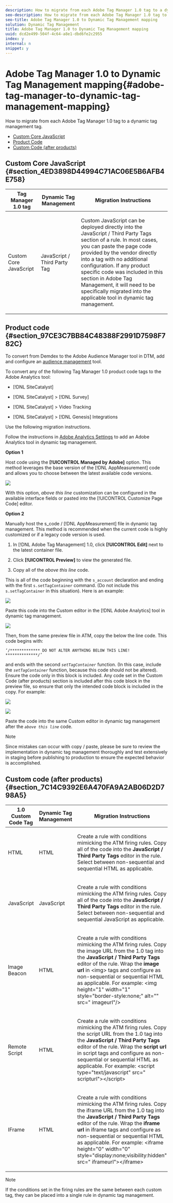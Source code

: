 ```yaml
---
description: How to migrate from each Adobe Tag Manager 1.0 tag to a dynamic tag management tag.
seo-description: How to migrate from each Adobe Tag Manager 1.0 tag to a dynamic tag management tag.
seo-title: Adobe Tag Manager 1.0 to Dynamic Tag Management mapping
solution: Dynamic Tag Management
title: Adobe Tag Manager 1.0 to Dynamic Tag Management mapping
uuid: dcd2e499-504f-4c64-a8e1-dbd6fe2c2955
index: y
internal: n
snippet: y
---
```


# Adobe Tag Manager 1.0 to Dynamic Tag Management mapping{#adobe-tag-manager-to-dynamic-tag-management-mapping}

How to migrate from each Adobe Tag Manager 1.0 tag to a dynamic tag management tag.

* [Custom Core JavaScript](../migration-to-and-from-dtm/atm1-migrate-map.md#section_4ED3898D44994C71AC06E5B6AFB4E758) 
* [Product Code](../migration-to-and-from-dtm/atm1-migrate-map.md#section_97CE3C7BB84C48388F2991D7598F782C) 
* [Custom Code (after products)](../migration-to-and-from-dtm/atm1-migrate-map.md#section_7C14C9392E6A470FA9A2AB06D2D798A5)

## Custom Core JavaScript {#section_4ED3898D44994C71AC06E5B6AFB4E758}

<table id="table_8117F3D67FA84846B2C4130CB4BAC71B"> 
 <thead> 
  <tr> 
   <th colname="col1" class="entry"> Tag Manager 1.0 tag </th> 
   <th colname="col2" class="entry"> Dynamic Tag Management </th> 
   <th colname="col3" class="entry"> Migration Instructions </th> 
  </tr> 
 </thead>
 <tbody> 
  <tr> 
   <td colname="col1"> <p>Custom Core JavaScript </p> </td> 
   <td colname="col2"> <p>JavaScript / Third Party Tag </p> </td> 
   <td colname="col3"> <p> Custom JavaScript can be deployed directly into the JavaScript / Third Party Tags section of a rule. In most cases, you can paste the page code provided by the vendor directly into a tag with no additional configuration. If any product specific code was included in this section in Adobe Tag Management, it will need to be specifically migrated into the applicable tool in dynamic tag management. </p> </td> 
  </tr> 
 </tbody> 
</table>

## Product code {#section_97CE3C7BB84C48388F2991D7598F782C}

To convert from Demdex to the Adobe Audience Manager tool in DTM, add and configure an [audience management](../tools-reference/audiencemgmt.md#concept_F9887945039A473A9B2C6B16CBA5D822) tool.

To convert any of the following Tag Manager 1.0 product code tags to the Adobe Analytics tool:

* [!DNL SiteCatalyst] 
* [!DNL SiteCatalyst] > [!DNL Survey] 

* [!DNL SiteCatalyst] > Video Tracking 
* [!DNL SiteCatalyst] > [!DNL Genesis] Integrations

Use the following migration instructions.

Follow the instructions in [Adobe Analytics Settings](../tools-reference/analytics-dtm.md#concept_FBA6679A0B79490F8296437F11E5E4F8) to add an Adobe Analytics tool in dynamic tag management.

**Option 1**

Host code using the **[!UICONTROL Managed by Adobe]** option. This method leverages the base version of the [!DNL AppMeasurement] code and allows you to choose between the latest available code versions.

![](assets/library_mgmt_atm1.png)

With this option, *above this line* customization can be configured in the available interface fields or pasted into the [!UICONTROL Customize Page Code] editor.

**Option 2**

Manually host the s_code / [!DNL AppMeasurement] file in dynamic tag management. This method is recommended when the current code is highly customized or if a legacy code version is used.

1. In [!DNL Adobe Tag Management] 1.0, click **[!UICONTROL Edit]** next to the latest container file. 

1. Click **[!UICONTROL Preview]** to view the generated file. 
1. Copy all of the *above this line* code.

This is all of the code beginning with the `s_account` declaration and ending with the first `s.setTagContainer` command. (Do not include this `s.setTagContainer` in this situation). Here is an example:

![](assets/prev_generated_code.png)

Paste this code into the Custom editor in the [!DNL Adobe Analytics] tool in dynamic tag management.

![](assets/library_mgmt_custom.png)

Then, from the same preview file in ATM, copy the below the line code. This code begins with:

```
‘/************* DO NOT ALTER ANYTHING BELOW THIS LINE! **************/’
```

and ends with the second *`setTagContainer`* function. (In this case, include the *`setTagContainer`* function, because this code should not be altered). Ensure the code only in this block is included. Any code set in the Custom Code (after products) section is included after this code block in the preview file, so ensure that only the intended code block is included in the copy. For example:

![](assets/prev_generated_code2.png)

![](assets/prev_generated_code3.png)

Paste the code into the same Custom editor in dynamic tag management after the *`above this line`* code.

>[!NOTE]
>
>Since mistakes can occur with copy / paste, please be sure to review the implementation in dynamic tag management thoroughly and test extensively in staging before publishing to production to ensure the expected behavior is accomplished.

## Custom code (after products) {#section_7C14C9392E6A470FA9A2AB06D2D798A5}

<table id="table_EAF79577BEE441E7AB27301BB7B05A80"> 
 <thead> 
  <tr> 
   <th colname="col1" class="entry"> 1.0 Custom Code Tag </th> 
   <th colname="col2" class="entry"> Dynamic Tag Management </th> 
   <th colname="col3" class="entry"> Migration Instructions </th> 
  </tr> 
 </thead>
 <tbody> 
  <tr> 
   <td colname="col1"> <p>HTML </p> </td> 
   <td colname="col2"> <p>HTML </p> </td> 
   <td colname="col3"> <p> Create a rule with conditions mimicking the ATM firing rules. Copy all of the code into the <b>JavaScript / Third Party Tags</b> editor in the rule. Select between non-sequential and sequential HTML as applicable. </p> </td> 
  </tr> 
  <tr> 
   <td colname="col1"> <p>JavaScript </p> </td> 
   <td colname="col2"> <p>JavaScript </p> </td> 
   <td colname="col3"> <p> Create a rule with conditions mimicking the ATM firing rules. Copy all of the code into the <b>JavaScript / Third Party Tags</b> editor in the rule. Select between non-sequential and sequential JavaScript as applicable. </p> </td> 
  </tr> 
  <tr> 
   <td colname="col1"> <p> Image Beacon </p> </td> 
   <td colname="col2"> <p>HTML </p> </td> 
   <td colname="col3"> <p> Create a rule with conditions mimicking the ATM firing rules. Copy the image URL from the 1.0 tag into the <b>JavaScript / Third Party Tags</b> editor of the rule. Wrap the <b>image url</b> in &lt;img&gt; tags and configure as non-sequential or sequential HTML as applicable. For example: <span class="codeph"> &lt;img height="1" width="1" style="border-style:none;" alt="" src=" imageurl"/&gt; </span> </p> </td> 
  </tr> 
  <tr> 
   <td colname="col1"> <p>Remote Script </p> </td> 
   <td colname="col2"> <p>HTML </p> </td> 
   <td colname="col3"> <p> Create a rule with conditions mimicking the ATM firing rules. Copy the script URL from the 1.0 tag into the <b>JavaScript / Third Party Tags</b> editor of the rule. Wrap the <b>script url</b> in script tags and configure as non-sequential or sequential HTML as applicable. For example: <span class="codeph"> &lt;script type="text/javascript" src=" scripturl"&gt;&lt;/script&gt; </span> </p> </td> 
  </tr> 
  <tr> 
   <td colname="col1"> <p>IFrame </p> </td> 
   <td colname="col2"> <p>HTML </p> </td> 
   <td colname="col3"> <p> Create a rule with conditions mimicking the ATM firing rules. Copy the iframe URL from the 1.0 tag into the <b>JavaScript / Third Party Tags</b> editor of the rule. Wrap the <b>iframe url</b> in iframe tags and configure as non-sequential or sequential HTML as applicable. For example: <span class="codeph"> &lt;iframe height="0" width="0" style="display:none;visibility:hidden" src=" iframeurl"&gt;&lt;/iframe&gt; </span> </p> </td> 
  </tr> 
 </tbody> 
</table>

>[!NOTE]
>
>If the conditions set in the firing rules are the same between each custom tag, they can be placed into a single rule in dynamic tag management.

